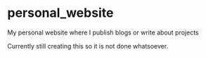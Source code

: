 # personal_website
My personal website where I publish blogs or write about projects

Currently still creating this so it is not done whatsoever. 
